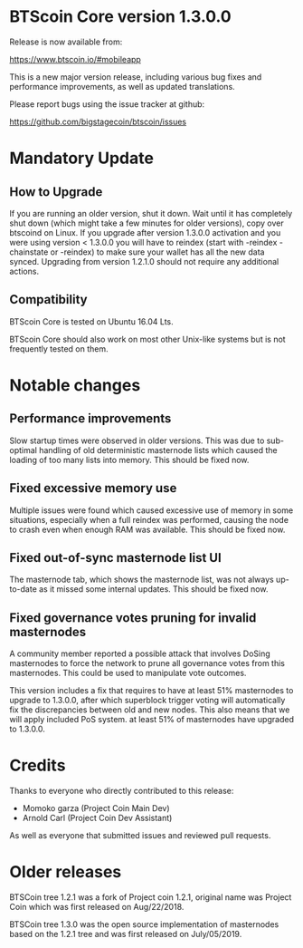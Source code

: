 BTScoin Core version 1.3.0.0
==========================

Release is now available from:

  <https://www.btscoin.io/#mobileapp>

This is a new major version release, including various bug fixes and performance improvements, as well as updated translations.

Please report bugs using the issue tracker at github:

  <https://github.com/bigstagecoin/btscoin/issues>


Mandatory Update
=========================

How to Upgrade
--------------

If you are running an older version, shut it down. Wait until it has completely
shut down (which might take a few minutes for older versions), copy over btscoind on Linux.
If you upgrade after version 1.3.0.0 activation and you were
using version < 1.3.0.0 you will have to reindex (start with -reindex -chainstate
or -reindex) to make sure your wallet has all the new data synced. Upgrading from
version 1.2.1.0 should not require any additional actions.

Compatibility
-----------------

BTScoin Core is tested on Ubuntu 16.04 Lts.

BTScoin Core should also work on most other Unix-like systems but is not frequently tested on them.


Notable changes
===============

Performance improvements
------------------------
Slow startup times were observed in older versions. This was due to sub-optimal handling of old
deterministic masternode lists which caused the loading of too many lists into memory. This should be
fixed now.

Fixed excessive memory use
--------------------------
Multiple issues were found which caused excessive use of memory in some situations, especially when
a full reindex was performed, causing the node to crash even when enough RAM was available. This should
be fixed now.

Fixed out-of-sync masternode list UI
------------------------------------
The masternode tab, which shows the masternode list, was not always up-to-date as it missed some internal
updates. This should be fixed now.

Fixed governance votes pruning for invalid masternodes 
------------------------------------------------------
A community member reported a possible attack that involves DoSing masternodes to force the network
to prune all governance votes from this masternodes. This could be used to manipulate vote outcomes.

This version includes a fix that requires to have at least 51% masternodes to upgrade to
1.3.0.0, after which superblock trigger voting will automatically fix the discrepancies between
old and new nodes. This also means that we will apply included PoS system.
at least 51% of masternodes have upgraded to 1.3.0.0.


Credits
=======

Thanks to everyone who directly contributed to this release:

- Momoko garza (Project Coin Main Dev)
- Arnold Carl (Project Coin Dev Assistant)


As well as everyone that submitted issues and reviewed pull requests.

Older releases
==============

BTSCoin tree 1.2.1 was a fork of Project coin 1.2.1, original name was Project Coin
which was first released on Aug/22/2018.

BTSCoin tree 1.3.0 was the open source implementation of masternodes based on
the 1.2.1 tree and was first released on July/05/2019.
